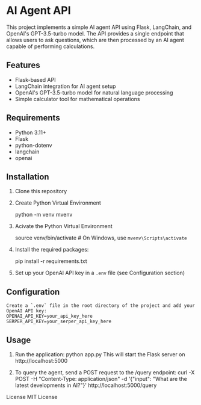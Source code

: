 # AI Agent API

This project implements a simple AI agent API using Flask, LangChain, and OpenAI's GPT-3.5-turbo model. The API provides a single endpoint that allows users to ask questions, which are then processed by an AI agent capable of performing calculations.

## Features

- Flask-based API
- LangChain integration for AI agent setup
- OpenAI's GPT-3.5-turbo model for natural language processing
- Simple calculator tool for mathematical operations

## Requirements

- Python 3.11+
- Flask
- python-dotenv
- langchain
- openai

## Installation

1. Clone this repository

2. Create Python Virtual Environment
   
    python -m venv mvenv

3. Acivate the Python Virtual Environment
   
   source venv/bin/activate  # On Windows, use `mvenv\Scripts\activate`

4. Install the required packages:
   
   pip install -r requirements.txt

5. Set up your OpenAI API key in a `.env` file (see Configuration section)

## Configuration
    Create a `.env` file in the root directory of the project and add your OpenAI API key:
    OPENAI_API_KEY=your_api_key_here
    SERPER_API_KEY=your_serper_api_key_here

## Usage

1. Run the application:
    python app.py
   This will start the Flask server on http://localhost:5000

2. To query the agent, send a POST request to the /query endpoint:
    curl -X POST -H "Content-Type: application/json" -d '{"input": "What are the latest developments in AI?"}' http://localhost:5000/query

License
MIT License